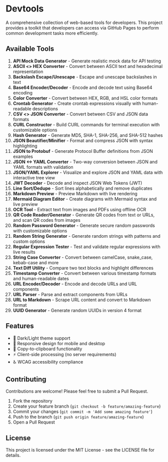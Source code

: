 # Devtools

A comprehensive collection of web-based tools for developers. This project provides a toolkit that developers can access via GitHub Pages to perform common development tasks more efficiently.

## Available Tools

1. **API Mock Data Generator** - Generate realistic mock data for API testing
2. **ASCII <> HEX Converter** - Convert between ASCII text and hexadecimal representation
3. **Backslash Escape/Unescape** - Escape and unescape backslashes in text
4. **Base64 Encoder/Decoder** - Encode and decode text using Base64 encoding
5. **Color Converter** - Convert between HEX, RGB, and HSL color formats
6. **Crontab Generator** - Create crontab expressions visually with human-readable descriptions
7. **CSV <> JSON Converter** - Convert between CSV and JSON data formats
8. **CURL Constructor** - Build CURL commands for terminal execution with customizable options
9. **Hash Generator** - Generate MD5, SHA-1, SHA-256, and SHA-512 hashes
10. **JSON Beautifier/Minifier** - Format and compress JSON with syntax highlighting
11. **JSON to Protobuf** - Generate Protocol Buffer definitions from JSON examples
12. **JSON <-> YAML Converter** - Two-way conversion between JSON and YAML formats with validation
13. **JSON/YAML Explorer** - Visualize and explore JSON and YAML data with interactive tree view
14. **JWT Decoder** - Decode and inspect JSON Web Tokens (JWT)
15. **Line Sort/Dedupe** - Sort lines alphabetically and remove duplicates
16. **Markdown Preview** - Preview Markdown with live rendering
17. **Mermaid Diagram Editor** - Create diagrams with Mermaid syntax and live preview
18. **OCR Tool** - Extract text from images and PDFs using offline OCR
19. **QR Code Reader/Generator** - Generate QR codes from text or URLs, and scan QR codes from images
20. **Random Password Generator** - Generate secure random passwords with customizable options
21. **Random String Generator** - Generate random strings with patterns and custom options
22. **Regular Expression Tester** - Test and validate regular expressions with live results
23. **String Case Converter** - Convert between camelCase, snake_case, kebab-case and more
24. **Text Diff Utility** - Compare two text blocks and highlight differences
25. **Timestamp Converter** - Convert between various timestamp formats and human-readable dates
26. **URL Encoder/Decoder** - Encode and decode URLs and URL components
27. **URL Parser** - Parse and extract components from URLs
28. **URL to Markdown** - Scrape URL content and convert to Markdown format
29. **UUID Generator** - Generate random UUIDs in version 4 format

## Features

- 🌙 Dark/Light theme support
- 📱 Responsive design for mobile and desktop
- 🔄 Copy-to-clipboard functionality
- ⚡ Client-side processing (no server requirements)
- ♿ WCAG accessibility compliance

## Contributing

Contributions are welcome! Please feel free to submit a Pull Request.

1. Fork the repository
2. Create your feature branch (`git checkout -b feature/amazing-feature`)
3. Commit your changes (`git commit -m 'Add some amazing feature'`)
4. Push to the branch (`git push origin feature/amazing-feature`)
5. Open a Pull Request

## License

This project is licensed under the MIT License - see the LICENSE file for details.
